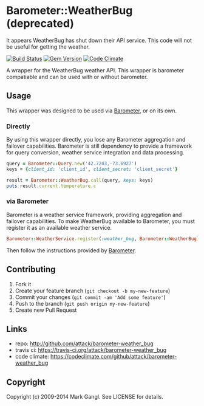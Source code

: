# Barometer::WeatherBug (deprecated)

It appears WeatherBug has shut down their API service.  This code will not be useful for getting the weather.

[![Build Status](https://travis-ci.org/attack/barometer-weather_bug.png?branch=master)](https://travis-ci.org/attack/barometer-weather_bug)
[![Gem Version](https://badge.fury.io/rb/barometer-weather_bug.png)](http://badge.fury.io/rb/barometer-weather_bug)
[![Code Climate](https://codeclimate.com/github/attack/barometer-weather_bug.png)](https://codeclimate.com/github/attack/barometer-weather_bug)

A wrapper for the WeatherBug weather API. This wrapper is
barometer compatiable and can be used with or without barometer.

## Usage

This wrapper was designed to be used via [Barometer](https://github.com/attack/barometer), or on its own.

### Directly

By using this wrapper directly, you lose any Barometer aggregation and
failover capabilities. Barometer is still dependency to provide a
framework for query conversion, weather service integration and data
processing.

```ruby
query = Barometer::Query.new('42.7243,-73.6927')
keys = {client_id: 'client_id', client_secret: 'client_secret'}

result = Barometer::WeatherBug.call(query, keys: keys)
puts result.current.temperature.c
```

### via Barometer

Barometer is a weather service framework, providing aggregation and failover
capabilities. To make WeatherBug available to Barometer, you must register
it as an available weather service.

```ruby
Barometer::WeatherService.register(:weather_bug, Barometer::WeatherBug)
```

Then follow the instructions provided by [Barometer](https://github.com/attack/barometer).

## Contributing

1. Fork it
2. Create your feature branch (`git checkout -b my-new-feature`)
3. Commit your changes (`git commit -am 'Add some feature'`)
4. Push to the branch (`git push origin my-new-feature`)
5. Create new Pull Request

## Links

* repo: http://github.com/attack/barometer-weather_bug
* travis ci: https://travis-ci.org/attack/barometer-weather_bug
* code climate: https://codeclimate.com/github/attack/barometer-weather_bug

## Copyright

Copyright (c) 2009-2014 Mark Gangl. See LICENSE for details.
